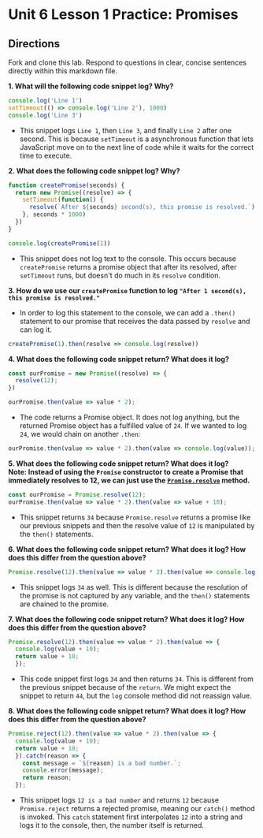 # Unit 6 Lesson 1 Practice: Promises

## Directions
Fork and clone this lab. Respond to questions in clear, concise sentences directly within this markdown file.

**1. What will the following code snippet log? Why?**
  ```javascript
  console.log('Line 1')
  setTimeout(() => console.log('Line 2'), 1000)
  console.log('Line 3')
  ```
  + This snippet logs `Line 1`, then `Line 3`, and finally `Line 2` after one second. This is because `setTimeout` is a asynchronous function that lets JavaScript move on to the next line of code while it waits for the correct time to execute.

**2. What does the following code snippet log? Why?**
  ```javascript
  function createPromise(seconds) {
    return new Promise((resolve) => {
      setTimeout(function() {
        resolve(`After ${seconds} second(s), this promise is resolved.`)
      }, seconds * 1000)
    })
  }

  console.log(createPromise(1))
  ```
  + This snippet does not log text to the console. This occurs because `createPromise` returns a promise object that after its resolved, after `setTimeout` runs, but doesn't do much in its `resolve` condition.

**3. How do we use our `createPromise` function to log `"After 1 second(s), this promise is resolved."`**
  + In order to log this statement to the console, we can add a `.then()` statement to our promise that receives the data passed by `resolve` and can log it.

```js
createPromise(1).then(resolve => console.log(resolve))
```

**4. What does the following code snippet return? What does it log?**
  ```javascript
  const ourPromise = new Promise((resolve) => {
    resolve(12);
  })

  ourPromise.then(value => value * 2);
  ```
  + The code returns a Promise object. It does not log anything, but the returned Promise object has a fulfilled value of `24`. If we wanted to log `24`, we would chain on another `.then`:
 
```js
ourPromise.then(value => value * 2).then(value => console.log(value));
```

**5. What does the following code snippet return? What does it log?** <br> **Note: Instead of using the `Promise` constructor to create a Promise that immediately resolves to 12, we can just use the [`Promise.resolve`](https://developer.mozilla.org/en-US/docs/Web/JavaScript/Reference/Global_Objects/Promise/resolve) method.**
  ```javascript
  const ourPromise = Promise.resolve(12);
  ourPromise.then(value => value * 2).then(value => value + 10);
  ```
  + This snippet returns `34` because `Promise.resolve` returns a promise like our previous snippets and then the resolve value of `12` is manipulated by the `then()` statements.

**6. What does the following code snippet return? What does it log? How does this differ from the question above?**
  ```javascript
  Promise.resolve(12).then(value => value * 2).then(value => console.log(value + 10))
  ```
  + This snippet logs `34` as well. This is different because the resolution of the promise is not captured by any variable, and the `then()` statements are chained to the promise.

**7. What does the following code snippet return? What does it log? How does this differ from the question above?**
  ```javascript
  Promise.resolve(12).then(value => value * 2).then(value => {
    console.log(value + 10);
    return value + 10;
    });
  ```
  + This code snippet first logs `34` and then returns `34`. This is different from the previous snippet because of the `return`. We might expect the snippet to return `44`, but the `log` console method did not reassign value.

**8. What does the following code snippet return? What does it log? How does this differ from the question above?**
  ```javascript
  Promise.reject(12).then(value => value * 2).then(value => {
    console.log(value + 10);
    return value + 10;
    }).catch(reason => {
      const message = `${reason} is a bad number.`;
      console.error(message);
      return reason;
    });
  ```
  + This snippet logs `12 is a bad number` and returns `12` because `Promise.reject` returns a rejected promise, meaning our `catch()` method is invoked. This `catch` statement first interpolates `12` into a string and logs it to the console, then, the number itself is returned.
